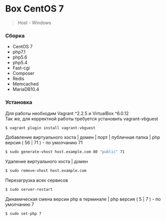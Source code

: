 # Box CentOS 7
> Host - Windows

### Сборка
* CentOS 7
* php7.1
* php5.6
* php5.4
* Fast-cgi
* Composer
* Redis
* Memcached
* MariaDB10.4

### Установка
Для работы необходим Vagrant ^2.2.5 и VirtualBox ^6.0.12  
Так же, для корректной работы требуется установить vagrant-vbguest
```sh
$ vagrant plugin install vagrant-vbguest
```
Добавление виртуального хоста | домен | порт | публичная папка | php версия ( 56 | 71 ) - по умолчанию 71
```sh
$ sudo generate-vhost host.example.com 80 "public" 71
```
Удаление виртуального хоста | домен
```sh
$ sudo remove-vhost host.example.com
```
Перезагрузка всех сервисов
```sh
$ sudo server-restart
```
Динамическая смена версии php в терминале | php версия ( 5 | 7 ) - по умолчанию 7
```sh
$ sudo set-php 7
```
